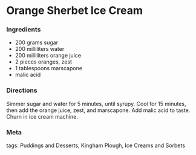 # Orange Sherbet Ice Cream

### Ingredients
 * 200 grams sugar
 * 200 milliliters water
 * 200 milliliters orange juice
 * 2 pieces oranges, zest
 * 1 tablespoons marscapone
 * malic acid

### Directions

Simmer sugar and water for 5 minutes, until syrupy.  Cool for 15 minutes, then add the orange juice, zest, and marscapone.  Add malic acid to taste.  Churn in ice cream machine.

### Meta

tags: Puddings and Desserts, Kingham Plough, Ice Creams and Sorbets


